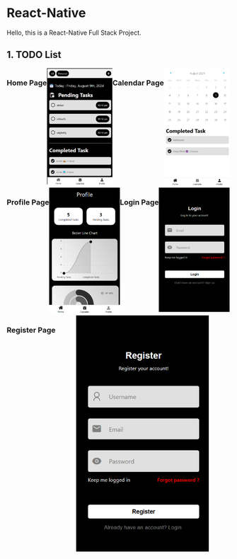 # React-Native

Hello, this is a React-Native Full Stack Project.

## 1. TODO List

<div style="display: flex; flex-wrap: wrap; justify-content: space-between;">

### Home Page
   <div style="flex: 1; text-align: center;">
       <img src="./img/image.png" alt="Home Page" width="300"/>
   </div>
   
### Calendar Page
   <div style="flex: 1; text-align: center;">
       <img src="./img/image-1.png" alt="Calendar Page" width="300"/>
   </div>
</div>

<div style="display: flex; flex-wrap: wrap; justify-content: space-between;">

### Profile Page
   <div style="flex: 1; text-align: center;">
       <img src="./img/image-2.png" alt="Profile Page" width="300"/>
   </div>

### Login Page
   <div style="flex: 1; text-align: center;">
       <img src="./img/image-3.png" alt="Login Page" width="300"/>
   </div>
</div>

<div style="display: flex; flex-wrap: wrap; justify-content: space-between;">

### Register Page
   <div style="flex: 1; text-align: center;">
       <img src="./img/image-4.png" alt="Register Page" width="300"/>
   </div>
</div>
